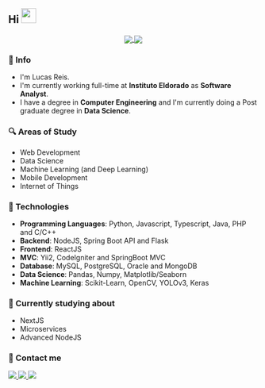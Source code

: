 ## Hi <img src="https://raw.githubusercontent.com/iampavangandhi/iampavangandhi/master/gifs/Hi.gif" width="30px">

<p align="center">
  <a href="https://github.com/anuraghazra/github-readme-stats">
    <img
      align="center"
      src="https://github-readme-stats.vercel.app/api/top-langs/?username=lprs110&layout=compact"
    />
  </a>
  <a href="https://github.com/anuraghazra/github-readme-stats">
    <img align="center" src="https://github-readme-stats.vercel.app/api?username=lprs110&count_private=true&show_icons=true&custom_title=Github%20Status&hide=issues" />
  </a>
</p>

### :memo: Info
* I'm Lucas Reis.
* I'm currently working full-time at **Instituto Eldorado** as **Software Analyst**.
* I have a degree in **Computer Engineering** and I'm currently doing a Post graduate degree in **Data Science**.

### :mag: Areas of Study

* Web Development
* Data Science
* Machine Learning (and Deep Learning)
* Mobile Development
* Internet of Things

### :rocket: Technologies

* **Programming Languages**: Python, Javascript, Typescript, Java, PHP and C/C++
* **Backend**: NodeJS, Spring Boot API and Flask
* **Frontend**: ReactJS
* **MVC**: Yii2, CodeIgniter and SpringBoot MVC
* **Database**: MySQL, PostgreSQL, Oracle and MongoDB
* **Data Science**: Pandas, Numpy, Matplotlib/Seaborn
* **Machine Learning**: Scikit-Learn, OpenCV, YOLOv3, Keras

### :construction: Currently studying about
* NextJS
* Microservices
* Advanced NodeJS

### :briefcase: Contact me
<p>
  <a href="mailto:pro.lucasreis@gmail.com" alt="Gmail" target="_blank">
    <img src="https://img.shields.io/badge/-Gmail-red?style=flat-square&logo=Gmail&logoColor=white" />
  </a>
  <a href="https://github.com/lprs110" alt="Github" target="_blank">
    <img src="https://img.shields.io/badge/-Github-000000?style=flat-square&logo=Github&logoColor=white" />
  </a>
  <a href="https://linkedin.com/in/pro-lucas-reis" alt="LinkedIn" target="_blank">
    <img src="https://img.shields.io/badge/-LinkedIn-blue?style=flat-square&logo=Linkedin&logoColor=white" />
  </a>
</p>
